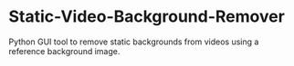 # Static-Video-Background-Remover
Python GUI tool to remove static backgrounds from videos using a reference background image.
